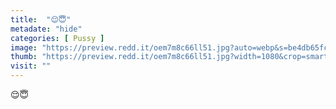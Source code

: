 ```yaml
---
title:  "😌😇"
metadate: "hide"
categories: [ Pussy ]
image: "https://preview.redd.it/oem7m8c66ll51.jpg?auto=webp&s=be4db65fcb2c03d6aa4db302e74ba396ecac101e"
thumb: "https://preview.redd.it/oem7m8c66ll51.jpg?width=1080&crop=smart&auto=webp&s=0cb1acde16ee184d6e594a5a895bb4bc8e1f1f2a"
visit: ""
---
```

😌😇

